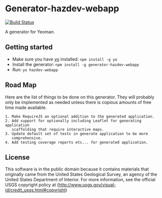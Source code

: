 Generator-hazdev-webapp
=======================

[![Build Status](https://secure.travis-ci.org/emartinez-usgs/generator-hazdev-webapp.png?branch=master)](https://travis-ci.org/emartinez-usgs/generator-hazdev-webapp)

A generator for Yeoman.

Getting started
---------------

- Make sure you have [yo](https://github.com/yeoman/yo) installed:
    `npm install -g yo`
- Install the generator: `npm install -g generator-hazdev-webapp`
- Run: `yo hazdev-webapp`

Road Map
--------

Here are the list of things to be done on this generator. They will probably
only be implemented as needed unless there is copious amounts of free time made
available.

	1. Make RequireJS an optional addition to the generated application.
	2. Add support for optionally including Leaflet for generating application
	   scaffolding that require interactive maps.
	3. Update default set of tests in generate application to be more
	   comprehensive.
	4. Add testing coverage reports etc... for generated application.

License
-------

This software is in the public domain because it contains materials that
originally came from the United States Geological Survey, an agency of the
United States Department of Interior. For more information, see the official
USGS copyright policy at
(http://www.usgs.gov/visual-id/credit_usgs.html#copyright)
